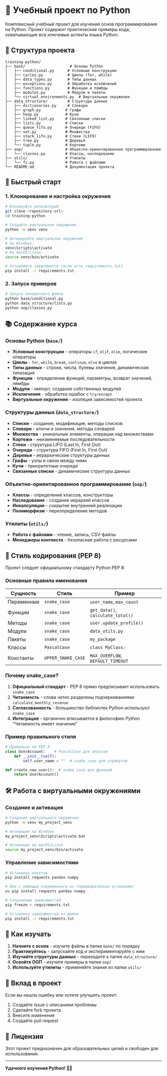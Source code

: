 # 🐍 Учебный проект по Python

Комплексный учебный проект для изучения основ программирования на Python. Проект содержит практические примеры кода, охватывающие все ключевые аспекты языка Python.

## 📁 Структура проекта

```
training-python/
├── base/                    # Основы Python
│   ├── conditional.py      # Условные конструкции
│   ├── cycles.py           # Циклы (for, while)
│   ├── data_types.py       # Типы данных
│   ├── exceptions.py       # Обработка исключений
│   ├── functions.py        # Функции и лямбды
│   ├── modules.py          # Модули и пакеты
│   └── virtual_environments.py  # Виртуальные окружения
├── data_structure/         # Структуры данных
│   ├── dictionaries.py     # Словари
│   ├── graph.py           # Графы
│   ├── heap.py            # Кучи
│   ├── linked_list.py     # Связанные списки
│   ├── lists.py           # Списки
│   ├── queue_fifo.py      # Очереди (FIFO)
│   ├── set.py             # Множества
│   ├── stack_lifo.py      # Стеки (LIFO)
│   ├── tree.py            # Деревья
│   └── tuple.py           # Кортежи
├── oop/                   # Объектно-ориентированное программирование
│   └── classes.py         # Классы, наследование
├── utils/                 # Утилиты
│   └── fs.py              # Работа с файлами
└── README.md              # Документация проекта
```

## 🚀 Быстрый старт

### 1. Клонирование и настройка окружения

```bash
# Клонируйте репозиторий
git clone <repository-url>
cd training-python

# Создайте виртуальное окружение
python -m venv venv

# Активируйте виртуальное окружение
# На Windows:
venv\Scripts\activate
# На macOS/Linux:
source venv/bin/activate

# Установите зависимости (если есть requirements.txt)
pip install -r requirements.txt
```

### 2. Запуск примеров

```bash
# Запуск конкретного файла
python base/conditional.py
python data_structure/lists.py
python oop/classes.py
```

## 📚 Содержание курса

### Основы Python (`base/`)

- **Условные конструкции** - операторы `if`, `elif`, `else`, логические операторы
- **Циклы** - `for`, `while`, `break`, `continue`, `else` в циклах
- **Типы данных** - строки, числа, булевы значения, динамическая типизация
- **Функции** - определение функций, параметры, возврат значений, лямбды
- **Модули** - импорт, создание собственных модулей
- **Исключения** - обработка ошибок с `try/except`
- **Виртуальные окружения** - изоляция зависимостей проекта

### Структуры данных (`data_structure/`)

- **Списки** - создание, модификация, методы списков
- **Словари** - ключи и значения, методы словарей
- **Множества** - уникальные элементы, операции над множествами
- **Кортежи** - неизменяемые последовательности
- **Стеки** - структура LIFO (Last In, First Out)
- **Очереди** - структура FIFO (First In, First Out)
- **Деревья** - иерархические структуры данных
- **Графы** - узлы и связи между ними
- **Кучи** - приоритетные очереди
- **Связанные списки** - динамические структуры данных

### Объектно-ориентированное программирование (`oop/`)

- **Классы** - определение классов, конструкторы
- **Наследование** - создание иерархий классов
- **Инкапсуляция** - сокрытие внутренней реализации
- **Полиморфизм** - переопределение методов

### Утилиты (`utils/`)

- **Работа с файлами** - чтение, запись, CSV-файлы
- **Менеджеры контекста** - безопасная работа с ресурсами

## 🎯 Стиль кодирования (PEP 8)

Проект следует официальному стандарту Python PEP 8:

### Основные правила именования

| Сущность | Стиль | Пример |
|----------|-------|--------|
| Переменные | `snake_case` | `user_name`, `max_count` |
| Функции | `snake_case` | `get_data()`, `calculate_total()` |
| Методы | `snake_case` | `user.update_profile()` |
| Модули | `snake_case` | `data_utils.py` |
| Пакеты | `snake_case` | `my_package` |
| Классы | `PascalCase` | `class MyClass:` |
| Константы | `UPPER_SNAKE_CASE` | `MAX_OVERFLOW`, `DEFAULT_TIMEOUT` |

### Почему snake_case?

1. **Официальный стандарт** - PEP 8 прямо предписывает использовать `snake_case`
2. **Читаемость** - слова четко разделены подчеркиваниями: `calculate_monthly_revenue`
3. **Согласованность** - большинство библиотек Python используют `snake_case`
4. **Интеграция** - органично вписывается в философию Python "Читаемость имеет значение"

### Пример правильного стиля

```python
# Правильно по PEP 8
class UserAccount:    # PascalCase для классов
    def __init__(self):
        self.user_name = ""  # snake_case для атрибутов

def create_new_user():  # snake_case для функций
    return UserAccount()
```

## 🛠️ Работа с виртуальными окружениями

### Создание и активация

```bash
# Создание виртуального окружения
python -m venv my_project_venv

# Активация на Windows
my_project_venv\Scripts\activate.bat

# Активация на macOS/Linux
source my_project_venv/bin/activate
```

### Управление зависимостями

```bash
# Установка пакетов
pip install requests pandas numpy

# Или с помощью современного uv (предварительно установив)
uv pip install requests pandas numpy

# Сохранение зависимостей
pip freeze > requirements.txt

# Установка зависимостей из файла
pip install -r requirements.txt
```

## 📖 Как изучать

1. **Начните с основ** - изучите файлы в папке `base/` по порядку
2. **Практикуйтесь** - запускайте код и экспериментируйте с ним
3. **Изучайте структуры данных** - переходите к папке `data_structure/`
4. **Освойте ООП** - изучите примеры в папке `oop/`
5. **Используйте утилиты** - применяйте знания из папки `utils/`

## 🤝 Вклад в проект

Если вы нашли ошибку или хотите улучшить проект:

1. Создайте issue с описанием проблемы
2. Сделайте fork проекта
3. Внесите изменения
4. Создайте pull request

## 📄 Лицензия

Этот проект предназначен для образовательных целей и свободен для использования.

---

**Удачного изучения Python! 🐍✨**